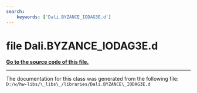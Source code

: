 ```yaml
---
search:
    keywords: ['Dali.BYZANCE_IODAG3E.d']
---
```


# file Dali.BYZANCE\_IODAG3E.d

**[Go to the source code of this file.](_dali_8_b_y_z_a_n_c_e___i_o_d_a_g3_e_8d_source.md)**


----------------------------------------
The documentation for this class was generated from the following file: `D:/w/hw-libs/\_libs\_/libraries/Dali.BYZANCE\_IODAG3E.d`
